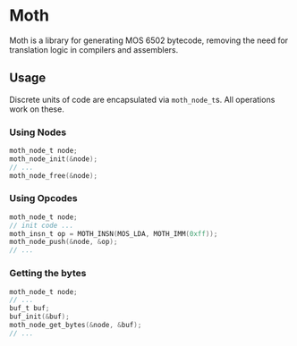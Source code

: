 # Moth

Moth is a library for generating MOS 6502 bytecode, removing the
need for translation logic in compilers and assemblers.

## Usage
Discrete units of code are encapsulated via `moth_node_t`s.
All operations work on these.

### Using Nodes
```C
moth_node_t node;
moth_node_init(&node);
// ...
moth_node_free(&node);
```

### Using Opcodes
```C
moth_node_t node;
// init code ...
moth_insn_t op = MOTH_INSN(MOS_LDA, MOTH_IMM(0xff));
moth_node_push(&node, &op);
// ...
```

### Getting the bytes
```C
moth_node_t node;
// ...
buf_t buf;
buf_init(&buf);
moth_node_get_bytes(&node, &buf);
// ...
```
